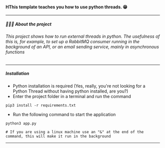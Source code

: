 #### HThis template teaches you how to use python threads. 😁
------------
##### 👨🏻‍💻 About the project
###### This project shows how to run external threads in python. The usefulness of this is, for example, to set up a RabbitMQ consumer running in the background of an API, or an email sending service, mainly in asynchronous functions
------------
##### Installation

- Python installation is required (Yes, really, you're not looking for a Python Thread without having python installed, are you?)
- Enter the project folder in a terminal and run the command 
```
pip3 install -r requirements.txt
```
- Run the following command to start the application
```
python3 app.py

# If you are using a linux machine use an "&" at the end of the command, this will make it run in the background
```
------------


